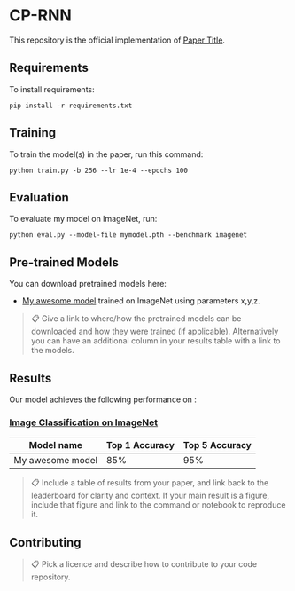 # CP-RNN

This repository is the official implementation of [Paper Title](https://arxiv.org/abs/2030.12345). 

## Requirements

To install requirements:

```setup
pip install -r requirements.txt
```

## Training

To train the model(s) in the paper, run this command:

```train
python train.py -b 256 --lr 1e-4 --epochs 100 
```

## Evaluation

To evaluate my model on ImageNet, run:

```eval
python eval.py --model-file mymodel.pth --benchmark imagenet
```

## Pre-trained Models

You can download pretrained models here:

- [My awesome model](https://drive.google.com/mymodel.pth) trained on ImageNet using parameters x,y,z. 

>📋  Give a link to where/how the pretrained models can be downloaded and how they were trained (if applicable).  Alternatively you can have an additional column in your results table with a link to the models.

## Results

Our model achieves the following performance on :

### [Image Classification on ImageNet](https://paperswithcode.com/sota/image-classification-on-imagenet)

| Model name         | Top 1 Accuracy  | Top 5 Accuracy |
| ------------------ |---------------- | -------------- |
| My awesome model   |     85%         |      95%       |

>📋  Include a table of results from your paper, and link back to the leaderboard for clarity and context. If your main result is a figure, include that figure and link to the command or notebook to reproduce it. 


## Contributing

>📋  Pick a licence and describe how to contribute to your code repository. 

